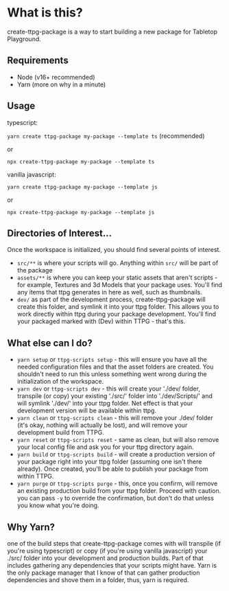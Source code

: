 # What is this?

create-ttpg-package is a way to start building a new package for Tabletop Playground.

## Requirements

- Node (v16+ recommended)
- Yarn (more on why in a minute)

## Usage

typescript:

`yarn create ttpg-package my-package --template ts` (recommended)

or

`npx create-ttpg-package my-package --template ts`

vanilla javascript:

`yarn create ttpg-package my-package --template js`

or

`npx create-ttpg-package my-package --template js`

## Directories of Interest...

Once the workspace is initialized, you should find several points of interest.

-   `src/**` is where your scripts will go. Anything within `src/` will be part of the package
-   `assets/**` is where you can keep your static assets that aren't scripts - for example, Textures and 3d Models that your package uses. You'll find any items that ttpg generates in here as well, such as thumbnails.
-   `dev/` as part of the development process, create-ttpg-package will create this folder, and symlink it into your ttpg folder. This allows you to work directly within ttpg during your package development. You'll find your packaged marked with (Dev) within TTPG - that's this.

## What else can I do?

-   `yarn setup` or `ttpg-scripts setup` - this will ensure you have all the needed configuration files and that the asset folders are created. You shouldn't need to run this unless something went wrong during the initialization of the workspace.
-   `yarn dev` or `ttpg-scripts dev` - this will create your './dev/ folder, transpile (or copy) your existing './src/' folder into './dev/Scripts/' and will symlink './dev/' into your ttpg folder. Net effect is that your development version will be available within ttpg.
-   `yarn clean` or `ttpg-scripts clean` - this will remove your ./dev/ folder (it's okay, nothing will actually be lost), and will remove your development build from TTPG.
-   `yarn reset` or `ttpg-scripts reset` - same as clean, but will also remove your local config file and ask you for your ttpg directory again.
-   `yarn build` or `ttpg-scripts build` - will create a production version of your package right into your ttpg folder (assuming one isn't there already). Once created, you'll be able to publish your package from within TTPG.
-   `yarn purge` or `ttpg-scripts purge` - this, once you confirm, will remove an existing production build from your ttpg folder. Proceed with caution. you can pass `-y` to override the confirmation, but don't do that unless you know what you're doing.

## Why Yarn?

one of the build steps that create-ttpg-package comes with will transpile (if you're using typescript) or copy (if you're using vanilla javascript) your ./src/ folder into your development and production builds. Part of that includes gathering any dependencies that your scripts might have. Yarn is the only package manager that I know of that can gather production dependencies and shove them in a folder, thus, yarn is required.
